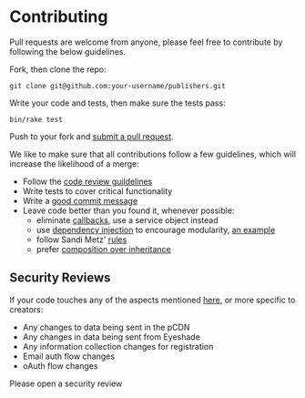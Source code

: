 # Contributing

Pull requests are welcome from anyone, please feel free to contribute by following the below guidelines.

Fork, then clone the repo:

    git clone git@github.com:your-username/publishers.git

Write your code and tests, then make sure the tests pass:

    bin/rake test

Push to your fork and [submit a pull request][pr].

[pr]: https://github.com/brave-intl/publishers/compare/

We like to make sure that all contributions follow a few guidelines, which will increase the likelihood of a merge:

- Follow the [code review guildelines][codereview]
- Write tests to cover critical functionality
- Write a [good commit message][commit]
- Leave code better than you found it, whenever possible:
  - eliminate [callbacks][callbacks], use a service object instead
  - use [dependency injection][di] to encourage modularity, [an example][di-ex]
  - follow Sandi Metz' [rules][sm]
  - prefer [composition over inheritance][composition]

## Security Reviews

If your code touches any of the aspects mentioned [here][security], or more specific to creators:

- Any changes to data being sent in the pCDN
- Any changes in data being sent from Eyeshade
- Any information collection changes for registration
- Email auth flow changes
- oAuth flow changes

Please open a security review

[composition]: https://betterprogramming.pub/prefer-composition-over-inheritance-1602d5149ea1
[di]: https://solnic.codes/2013/12/17/the-world-needs-another-post-about-dependency-injection-in-ruby/
[di-ex]: https://github.com/brave-intl/publishers/blob/staging/app/services/bitflyer/refresher.rb
[callbacks]: https://engineering.gusto.com/the-rails-callbacks-best-practices-used-at-gusto/
[sm]: https://thoughtbot.com/blog/sandi-metz-rules-for-developers
[codereview]: https://github.com/thoughtbot/guides/tree/main/code-review
[commit]: http://tbaggery.com/2008/04/19/a-note-about-git-commit-messages.html
[security]: https://github.com/brave/brave-browser/wiki/Security-reviews
